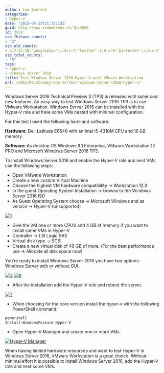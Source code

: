 ```yaml
---
author: Ivo Beerens
categories:
- Hyper-V
date: "2015-08-25T21:32:15Z"
guid: http://www.ivobeerens.nl/?p=3950
id: 3950
ssb_fbshare_counts:
- "3"
ssb_old_counts:
- a:7:{s:10:"googleplus";i:0;s:7:"twitter";i:0;s:9:"pinterest";i:0;s:7:"fbshare";i:3;s:8:"linkedin";i:0;s:6:"reddit";i:0;s:6:"tumblr";i:0;}
ssb_total_counts:
- "3"
tags:
- hyper-v
- windows server 2016
title: Test Windows Server 2016 Hyper-V with VMware Workstation
url: /2015/08/25/easy-way-to-test-windows-server-2016-hyper-v/
---
```


Windows Server 2016 Technical Preview 3 (TP3) is released with some cool new features. An easy way to test Windows Server 2016 TP3 is to use VMware Workstation. Windows Server 2016 can be installed with the Hyper-V role and have some VMs nested with minimal configuration.

For this test i used the following hard-and software:

**Hardware**: Dell Latitude E6540 with an Intel i5-4310M CPU and 16 GB memory.

**Software:** As desktop OS Windows 8.1 Enterprise, VMware Workstation 12 PRO and Microsoft Windows Server 2016 TP3.

To install Windows Server 2016 and enable the Hyper-V role and nest VMs use the following steps:

- Open VMware Workstation
- Create a new custom Virtual Machine
- Choose the highest VM hardware compatibility -> Workstation 12.0
- In the guest Operating System Installation -> browse to the Windows Server 2016 ISO
- As Guest Operating System choose -> Microsoft Windows and as version -> Hyper-V (unsupported)

[![1](http://localhost/wp-content/uploads/2015/08/1-300x292.png)](http://localhost/wp-content/uploads/2015/08/1.png)

- Give the VM one or more CPU’s and 4 GB of memory if you want to install some VMs in Hyper-V
- Controller -> LSI Logic SAS
- Virtual disk type -> SCSI
- Create a new virtual disk of 40 GB of more. (For the best performance use -> Allocate all disk space now)

You’re ready to install Windows Server 2016 you have two options: Windows Server with or without GUI.

[![3](http://localhost/wp-content/uploads/2015/08/3-300x226.png)](http://localhost/wp-content/uploads/2015/08/3.png) [![6](http://localhost/wp-content/uploads/2015/08/6-300x228.png)](http://localhost/wp-content/uploads/2015/08/6.png)

- After the installation add the Hyper-V role and reboot the server.

[![7](http://localhost/wp-content/uploads/2015/08/7-300x215.png)](http://localhost/wp-content/uploads/2015/08/7.png)

- When choosing for the core version install the hyper-v with the following PowerShell command:

```powershell  
powershell  
Install–WindowsFeature Hyper-V  
```

- Open Hyper-V Manager and create one or more VMs

[![Hyper-V Manager](http://localhost/wp-content/uploads/2015/08/Hyper-V-Manager-300x169.png)](http://localhost/wp-content/uploads/2015/08/Hyper-V-Manager.png)

When having limited hardware resources and want to test Hyper-V in Windows Server 2016, VMware Workstation is a great choice. Without minimal effort it is possible to install Windows Server 2016, add the Hyper-V role and nest some VMs.
